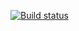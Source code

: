 [![Build status](https://ci.appveyor.com/api/projects/status/58hu1adybe21h8aw?svg=true)](https://ci.appveyor.com/project/Nickolay/autotestinghomework-4)
